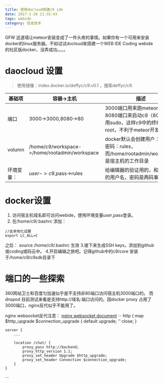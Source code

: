 ```yaml
---
title: 使用docloud搭建c9 ide 
date: 2017-1-26 21:35:43
tags: webide
category: 信息技术
---
```


GFW 这道墙让meteor安装变成了一件头疼的事情。如果你有一个可用来安装docker的linux服务器。不如试试docloud来搭建一个WEB IDE
Coding webide 的社区版docker，没弄成功。。。。

# daocloud 设置
> 使用镜像：index.docker.io/deffyc/c9:v0.1 ，搜索deffyc/c9.

| 基础项  | 容器->主机                                        | 描述                                                                   |
|--------|-----------------------------------------------|----------------------------------------------------------------------|
| 端口     | 3000->3000,8080->80                           | 3000端口用来跑meteor应用，8080端口来启动c9（80端口得用sudo，这样c9中的终端就是root，不利于meteor开发） |
| volumn | /home/c9/workspace->/home/rootadmin/workspace | docker默认会创建用户：c9 ，密码：rules，而/home/rootadmin/workspace是宿主机的工作目录       |
| 环境变量：  | $user->c9,$pass->rules                        | 给编辑器的验证用的，和docker的用户名，密码是两码事。                                        |

# docker设置
1. 访问宿主机域名即可访问webide，使用环境变量$user,$pass登录。
2. 在/home/c9/.bashrc 添加：
```
//去本地化设置
export LC_ALL=C
```
之后： source /home/c9/.bashrc 生效
3.接下来生成SSH keys，添加到github或coding或码云中。
4.开启编辑之旅吧。记得github中的c9/core 安装于/home/c9/c9sdk目录下
# 端口的一些探索
360网站卫士和百度匀加速似乎是不支持非80端口访问宿主机3000端口的。
而 dnspod 目前测试来看是支持http://域名:端口访问的。因docker proxy 占用了3000端口，nginx反代似乎不能用了。

nginx websocket反代注意：
[nginx websocket document][1]
···
http {
    map $http_upgrade $connection_upgrade {
        default upgrade;
        ''      close;
    }

    server {
        ...

        location /chat/ {
            proxy_pass http://backend;
            proxy_http_version 1.1;
            proxy_set_header Upgrade $http_upgrade;
            proxy_set_header Connection $connection_upgrade;
        }
    }
···


  [1]: http://nginx.org/en/docs/http/websocket.html